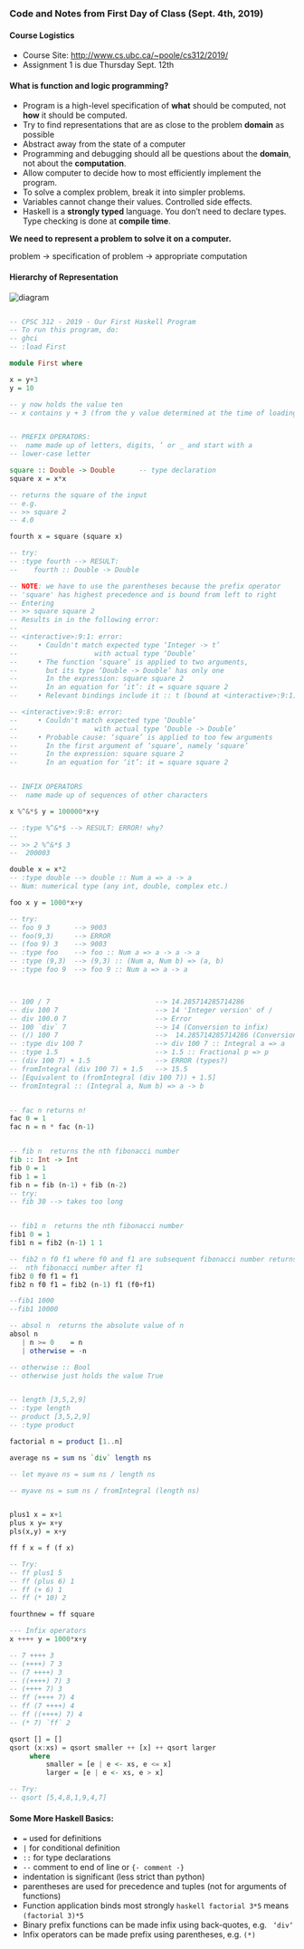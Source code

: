### Code and Notes from First Day of Class (Sept. 4th, 2019)

#### Course Logistics
- Course Site: http://www.cs.ubc.ca/~poole/cs312/2019/
- Assignment 1 is due Thursday Sept. 12th

#### What is function and logic programming?
- Program is a high-level specification of **what** should be computed, not **how** it should be computed.
- Try to find representations that are as close to the problem **domain** as possible
- Abstract away from the state of a computer
- Programming and debugging should all be questions about the **domain**, not about the **computation**.
- Allow computer to decide how to most efficiently implement the program.
- To solve a complex problem, break it into simpler problems.
- Variables cannot change their values. Controlled side effects.
- Haskell is a **strongly typed** language. You don’t need to declare types. Type checking is done at **compile time**.

**We need to represent a problem to solve it on a computer.**

problem → specification of problem → appropriate computation

#### Hierarchy of Representation
![diagram](rep_hier.png)

``` haskell

-- CPSC 312 - 2019 - Our First Haskell Program
-- To run this program, do:
-- ghci
-- :load First

module First where

x = y+3
y = 10

-- y now holds the value ten
-- x contains y + 3 (from the y value determined at the time of loading this file)


-- PREFIX OPERATORS:
--  name made up of letters, digits, ’ or _ and start with a
-- lower-case letter

square :: Double -> Double      -- type declaration
square x = x*x

-- returns the square of the input
-- e.g.
-- >> square 2
-- 4.0

fourth x = square (square x)

-- try:
-- :type fourth --> RESULT: 
--    fourth :: Double -> Double

-- NOTE: we have to use the parentheses because the prefix operator
-- 'square' has highest precedence and is bound from left to right
-- Entering
-- >> square square 2
-- Results in in the following error:
-- 
-- <interactive>:9:1: error:
--     • Couldn't match expected type ‘Integer -> t’
--                   with actual type ‘Double’
--     • The function ‘square’ is applied to two arguments,
--       but its type ‘Double -> Double’ has only one
--       In the expression: square square 2
--       In an equation for ‘it’: it = square square 2
--     • Relevant bindings include it :: t (bound at <interactive>:9:1)

-- <interactive>:9:8: error:
--     • Couldn't match expected type ‘Double’
--                   with actual type ‘Double -> Double’
--     • Probable cause: ‘square’ is applied to too few arguments
--       In the first argument of ‘square’, namely ‘square’
--       In the expression: square square 2
--       In an equation for ‘it’: it = square square 2


-- INFIX OPERATORS
--  name made up of sequences of other characters

x %^&*$ y = 100000*x+y

-- :type %^&*$ --> RESULT: ERROR! why?
--
-- >> 2 %^&*$ 3
--  200003

double x = x*2
-- :type double --> double :: Num a => a -> a
-- Num: numerical type (any int, double, complex etc.)

foo x y = 1000*x+y

-- try:
-- foo 9 3      --> 9003
-- foo(9,3)     --> ERROR
-- (foo 9) 3    --> 9003
-- :type foo    --> foo :: Num a => a -> a -> a
-- :type (9,3)  --> (9,3) :: (Num a, Num b) => (a, b)
-- :type foo 9  --> foo 9 :: Num a => a -> a



-- 100 / 7                          --> 14.285714285714286
-- div 100 7                        --> 14 'Integer version' of /
-- div 100.0 7                      --> Error
-- 100 `div` 7                      --> 14 (Conversion to infix)
-- (/) 100 7                        -->  14.285714285714286 (Conversion to prefix)
-- :type div 100 7                  --> div 100 7 :: Integral a => a
-- :type 1.5                        --> 1.5 :: Fractional p => p
-- (div 100 7) + 1.5                --> ERROR (types?)
-- fromIntegral (div 100 7) + 1.5   --> 15.5
-- [Equivalent to (fromIntegral (div 100 7)) + 1.5]
-- fromIntegral :: (Integral a, Num b) => a -> b


-- fac n returns n!
fac 0 = 1
fac n = n * fac (n-1)


-- fib n  returns the nth fibonacci number
fib :: Int -> Int
fib 0 = 1
fib 1 = 1
fib n = fib (n-1) + fib (n-2)
-- try:
-- fib 30 --> takes too long


-- fib1 n  returns the nth fibonacci number
fib1 0 = 1
fib1 n = fib2 (n-1) 1 1 

-- fib2 n f0 f1 where f0 and f1 are subsequent fibonacci number returns the
--  nth fibonacci number after f1
fib2 0 f0 f1 = f1
fib2 n f0 f1 = fib2 (n-1) f1 (f0+f1)

--fib1 1000
--fib1 10000

-- absol n  returns the absolute value of n
absol n
   | n >= 0    = n
   | otherwise = -n

-- otherwise :: Bool
-- otherwise just holds the value True


-- length [3,5,2,9]
-- :type length
-- product [3,5,2,9]
-- :type product

factorial n = product [1..n]

average ns = sum ns `div` length ns

-- let myave ns = sum ns / length ns

-- myave ns = sum ns / fromIntegral (length ns)


plus1 x = x+1
plus x y= x+y
pls(x,y) = x+y

ff f x = f (f x)

-- Try:
-- ff plus1 5
-- ff (plus 6) 1
-- ff (+ 6) 1
-- ff (* 10) 2

fourthnew = ff square

--- Infix operators
x ++++ y = 1000*x+y

-- 7 ++++ 3
-- (++++) 7 3
-- (7 ++++) 3
-- ((++++) 7) 3
-- (++++ 7) 3
-- ff (++++ 7) 4
-- ff (7 ++++) 4
-- ff ((++++) 7) 4
-- (* 7) `ff` 2

qsort [] = []
qsort (x:xs) = qsort smaller ++ [x] ++ qsort larger
     where
         smaller = [e | e <- xs, e <= x]
         larger = [e | e <- xs, e > x]

-- Try:
-- qsort [5,4,8,1,9,4,7]

```

#### Some More Haskell Basics:
- ``` = ``` used for definitions
- ``` | ``` for conditional definition
- ``` :: ``` for type declarations
- ``` -- ``` comment to end of line or ``` {- comment -} ```
- indentation is significant (less strict than python)
- parentheses are used for precedence and tuples (not for arguments of functions)
- Function application binds most strongly
    ``` haskell factorial 3*5 ``` means ``` (factorial 3)*5 ```
- Binary prefix functions can be made infix using back-quotes, e.g. ``` ‘div‘```
- Infix operators can be made prefix using parentheses, e.g. ```(*)```

